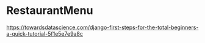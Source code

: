 # RestaurantMenu
https://towardsdatascience.com/django-first-steps-for-the-total-beginners-a-quick-tutorial-5f1e5e7e9a8c